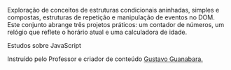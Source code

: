 <p>Exploração de conceitos de estruturas condicionais aninhadas, simples e compostas, estruturas de repetição e manipulação de eventos no DOM. Este conjunto abrange três projetos práticos: um contador de números, um relógio que reflete o horário atual e uma calculadora de idade.</p>
<p>Estudos sobre JavaScript</p>

Instruído pelo Professor e criador de conteúdo [Gustavo Guanabara.](https://www.youtube.com/channel/UCrWvhVmt0Qac3HgsjQK62FQ)

